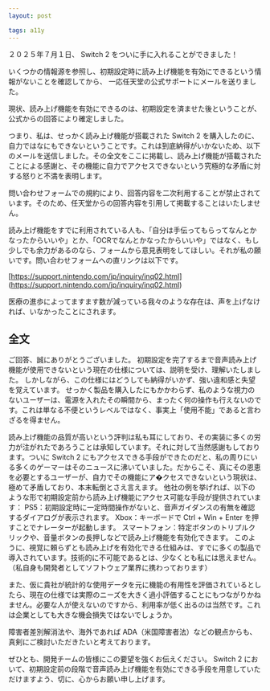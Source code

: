 ```yaml
---
layout: post

tags: a11y
---
```


２０２５年７月１日、 Switch 2 をついに手に入れることができました！

いくつかの情報源を参照し、初期設定時に読み上げ機能を有効にできるという情報がないことを確認してから、
一応任天堂の公式サポートにメールを送りました。

現状、読み上げ機能を有効にできるのは、初期設定を済ませた後ということが、公式からの回答により確定しました。

つまり、私は、せっかく読み上げ機能が搭載された Switch 2 を購入したのに、自力ではなにもできないということです。これは到底納得がいかないため、以下のメールを送信しました。その全文をここに掲載し、読み上げ機能が搭載されたことによる感謝と、その機能に自力でアクセスできないという究極的な矛盾に対する怒りと不満を表明します。

問い合わせフォームでの規約により、回答内容を二次利用することが禁止されています。そのため、任天堂からの回答内容を引用して掲載することはいたしません。

読み上げ機能をすでに利用されている人も、「自分は手伝ってもらってなんとかなったからいいや」とか、「OCRでなんとかなったからいいや」ではなく、もし少しでも余力があるのなら、フォームから意見表明をしてほしい。それが私の願いです。問い合わせフォームへの直リンクは以下です。

[https://support.nintendo.com/jp/inquiry/inq02.html] (https://support.nintendo.com/jp/inquiry/inq02.html)

医療の進歩によってますます数が減っている我々のような存在は、声を上げなければ、いなかったことにされます。

## 全文

ご回答、誠にありがとうございました。
初期設定を完了するまで音声読み上げ機能が使用できないという現在の仕様については、説明を受け、理解いたしました。
しかしながら、この仕様にはどうしても納得がいかず、強い違和感と失望を覚えています。
せっかく製品を購入したにもかかわらず、私のような視力のないユーザーは、電源を入れたその瞬間から、まったく何の操作も行えないのです。これは単なる不便というレベルではなく、事実上「使用不能」であると言わざるを得ません。

読み上げ機能の品質が高いという評判は私も耳にしており、その実装に多くの労力が注がれたであろうことは承知しています。それに対して当然感謝もしております。ついに Switch 2 にもアクセスできる手段ができたのだと、私の周りにいる多くのゲーマーはそのニュースに沸いていました。だからこそ、真にその恩恵を必要とするユーザーが、自力でその機能にア�クセスできないという現状は、極めて矛盾しており、本末転倒とさえ言えます。
他社の例を挙げれば、以下のような形で初期設定前から読み上げ機能にアクセス可能な手段が提供されています：
PS5：初期設定時に一定時間操作がないと、音声ガイダンスの有無を確認するダイアログが表示されます。
Xbox：キーボードで Ctrl + Win + Enter を押すことでナレーターが起動します。
スマートフォン：特定ボタンのトリプルクリックや、音量ボタンの長押しなどで読み上げ機能を有効化できます。
このように、視覚に頼らずとも読み上げを有効化できる仕組みは、すでに多くの製品で導入されています。技術的に不可能であるとは、少なくとも私には思えません。（私自身も開発者としてソフトウェア業界に携わっております）

また、仮に貴社が統計的な使用データを元に機能の有用性を評価されているとしたら、現在の仕様では実際のニーズを大きく過小評価することにもつながりかねません。必要な人が使えないのですから、利用率が低く出るのは当然です。これは企業としても大きな機会損失ではないでしょうか。

障害者差別解消法や、海外であれば ADA（米国障害者法）などの観点からも、真剣にご検討いただきたいと考えております。

ぜひとも、開発チームの皆様にこの要望を強くお伝えください。
Switch 2 において、初期設定前の段階で音声読み上げ機能を有効にできる手段を用意していただけますよう、切に、心からお願い申し上げます。
